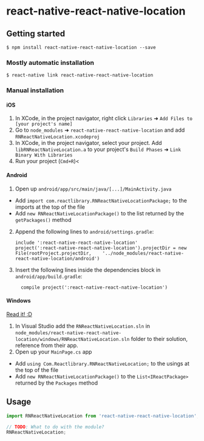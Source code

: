 
# react-native-react-native-location

## Getting started

`$ npm install react-native-react-native-location --save`

### Mostly automatic installation

`$ react-native link react-native-react-native-location`

### Manual installation


#### iOS

1. In XCode, in the project navigator, right click `Libraries` ➜ `Add Files to [your project's name]`
2. Go to `node_modules` ➜ `react-native-react-native-location` and add `RNReactNativeLocation.xcodeproj`
3. In XCode, in the project navigator, select your project. Add `libRNReactNativeLocation.a` to your project's `Build Phases` ➜ `Link Binary With Libraries`
4. Run your project (`Cmd+R`)<

#### Android

1. Open up `android/app/src/main/java/[...]/MainActivity.java`
  - Add `import com.reactlibrary.RNReactNativeLocationPackage;` to the imports at the top of the file
  - Add `new RNReactNativeLocationPackage()` to the list returned by the `getPackages()` method
2. Append the following lines to `android/settings.gradle`:
  	```
  	include ':react-native-react-native-location'
  	project(':react-native-react-native-location').projectDir = new File(rootProject.projectDir, 	'../node_modules/react-native-react-native-location/android')
  	```
3. Insert the following lines inside the dependencies block in `android/app/build.gradle`:
  	```
      compile project(':react-native-react-native-location')
  	```

#### Windows
[Read it! :D](https://github.com/ReactWindows/react-native)

1. In Visual Studio add the `RNReactNativeLocation.sln` in `node_modules/react-native-react-native-location/windows/RNReactNativeLocation.sln` folder to their solution, reference from their app.
2. Open up your `MainPage.cs` app
  - Add `using Com.Reactlibrary.RNReactNativeLocation;` to the usings at the top of the file
  - Add `new RNReactNativeLocationPackage()` to the `List<IReactPackage>` returned by the `Packages` method


## Usage
```javascript
import RNReactNativeLocation from 'react-native-react-native-location';

// TODO: What to do with the module?
RNReactNativeLocation;
```
  